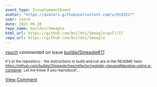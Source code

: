```yaml
---
event_type: IssueCommentEvent
avatar: "https://avatars.githubusercontent.com/u/814322?"
user: vsoch
date: 2021-06-16
repo_name: buildsi/Smeagle
html_url: https://github.com/buildsi/Smeagle/pull/17
repo_url: https://github.com/buildsi/Smeagle
---
```


<a href='https://github.com/vsoch' target='_blank'>vsoch</a> commented on issue <a href='https://github.com/buildsi/Smeagle/pull/17' target='_blank'>buildsi/Smeagle#17</a>.

<small>It's in the repository - the instructions to build and run are in the README here: https://github.com/buildsi/Smeagle/tree/refactor/register-classes#develop-using-a-container. Let me know if you reproduce!...</small>

<a href='https://github.com/buildsi/Smeagle/pull/17' target='_blank'>View Comment</a>
